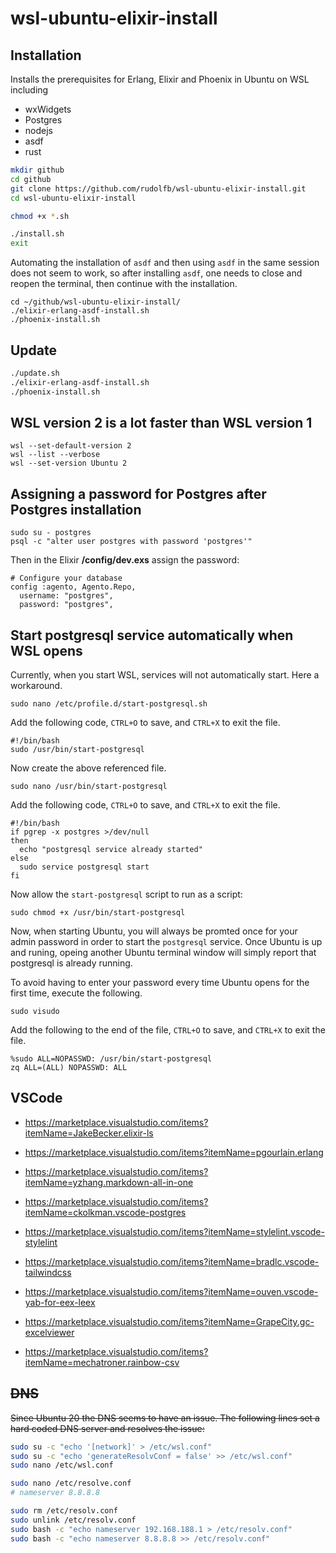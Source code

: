 # wsl-ubuntu-elixir-install

## Installation

Installs the prerequisites for Erlang, Elixir and Phoenix in Ubuntu on WSL including

- wxWidgets
- Postgres
- nodejs
- asdf
- rust

```bash
mkdir github
cd github
git clone https://github.com/rudolfb/wsl-ubuntu-elixir-install.git
cd wsl-ubuntu-elixir-install

chmod +x *.sh

./install.sh
exit
```

Automating the installation of ```asdf``` and then using ```asdf``` in the same session does not seem to work, so after installing ```asdf```, one needs to close and reopen the terminal, then continue with the installation.

```
cd ~/github/wsl-ubuntu-elixir-install/
./elixir-erlang-asdf-install.sh
./phoenix-install.sh
```

## Update
```bash
./update.sh
./elixir-erlang-asdf-install.sh
./phoenix-install.sh
```

## WSL version 2 is a lot faster than WSL version 1
```
wsl --set-default-version 2
wsl --list --verbose
wsl --set-version Ubuntu 2
```

## Assigning a password for Postgres after Postgres installation
```
sudo su - postgres
psql -c "alter user postgres with password 'postgres'"
```

Then in the Elixir **/config/dev.exs** assign the password:

```
# Configure your database
config :agento, Agento.Repo,
  username: "postgres",
  password: "postgres",
```

## Start postgresql service automatically when WSL opens
Currently, when you start WSL, services will not automatically start. Here a workaround.

```
sudo nano /etc/profile.d/start-postgresql.sh
```

Add the following code, ```CTRL+O``` to save, and ```CTRL+X``` to exit the file.

```
#!/bin/bash
sudo /usr/bin/start-postgresql
```

Now create the above referenced file.

```
sudo nano /usr/bin/start-postgresql
```

Add the following code, ```CTRL+O``` to save, and ```CTRL+X``` to exit the file.

```
#!/bin/bash
if pgrep -x postgres >/dev/null
then
  echo "postgresql service already started"
else
  sudo service postgresql start
fi
```

Now allow the ```start-postgresql``` script to run as a script:

```
sudo chmod +x /usr/bin/start-postgresql
```

Now, when starting Ubuntu, you will always be promted once for your admin password in order to start the ```postgresql``` service. Once Ubuntu is up and runing, opeing another Ubuntu terminal window will simply report that postgresql is already running.

To avoid having to enter your password every time Ubuntu opens for the first time, execute the following.

```
sudo visudo
```

Add the following to the end of the file, ```CTRL+O``` to save, and ```CTRL+X``` to exit the file.

```
%sudo ALL=NOPASSWD: /usr/bin/start-postgresql
zq ALL=(ALL) NOPASSWD: ALL
```

## VSCode

- https://marketplace.visualstudio.com/items?itemName=JakeBecker.elixir-ls
- https://marketplace.visualstudio.com/items?itemName=pgourlain.erlang
- https://marketplace.visualstudio.com/items?itemName=yzhang.markdown-all-in-one
- https://marketplace.visualstudio.com/items?itemName=ckolkman.vscode-postgres
- https://marketplace.visualstudio.com/items?itemName=stylelint.vscode-stylelint
- https://marketplace.visualstudio.com/items?itemName=bradlc.vscode-tailwindcss
- https://marketplace.visualstudio.com/items?itemName=ouven.vscode-yab-for-eex-leex

- https://marketplace.visualstudio.com/items?itemName=GrapeCity.gc-excelviewer
- https://marketplace.visualstudio.com/items?itemName=mechatroner.rainbow-csv

## ~~DNS~~
~~Since Ubuntu 20 the DNS seems to have an issue. The following lines set a hard coded DNS server and resolves the issue:~~

```bash
sudo su -c "echo '[network]' > /etc/wsl.conf"
sudo su -c "echo 'generateResolvConf = false' >> /etc/wsl.conf"
sudo nano /etc/wsl.conf

sudo nano /etc/resolve.conf
# nameserver 8.8.8.8
```

```bash
sudo rm /etc/resolv.conf
sudo unlink /etc/resolv.conf
sudo bash -c "echo nameserver 192.168.188.1 > /etc/resolv.conf"
sudo bash -c "echo nameserver 8.8.8.8 >> /etc/resolv.conf"
```
